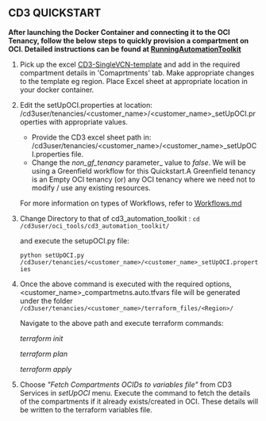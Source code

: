 ## CD3 QUICKSTART

**After launching the Docker Container and connecting it to the OCI Tenancy, follow the below steps to quickly provision a compartment on OCI. Detailed instructions can be found at [RunningAutomationToolkit](/cd3_automation_toolkit/documentation/user_guide/RunningAutomationToolkit.md)** 
1. Pick up the excel [CD3-SingleVCN-template](/cd3_automation_toolkit/example) and add in the required compartment details in 'Comaprtments' tab.
   Make appropriate changes to the template eg region. Place Excel sheet at appropriate location in your docker container.
   
2. Edit the setUpOCI.properties at location: /cd3user/tenancies/<customer_name>/<customer_name>_setUpOCI.properties with appropriate values. 
   - Provide the CD3 excel sheet path in: /cd3user/tenancies/<customer_name>/<customer_name>_setUpOCI.properties file.
   - Change the _non_gf_tenancy_ parameter_ value to _false_.
   We will be using a Greenfield workflow for this Quickstart.A Greenfield tenancy is an Empty OCI tenancy (or) any OCI tenancy where we need not to modify / use any existing resources.
   
   For more information on types of Workflows, refer to [Workflows.md](/cd3_automation_toolkit/documentation/user_guide/Workflows.md)
   
3. Change Directory to that of cd3_automation_toolkit :
    ```cd /cd3user/oci_tools/cd3_automation_toolkit/```
    
   and execute the setupOCI.py file:
   
   ```python setUpOCI.py /cd3user/tenancies/<customer_name>/<customer_name>_setUpOCI.properties```
   
 4. Once the above command is executed with the required options, <customer_name>_compartmetns.auto.tfvars file will be generated under the folder 									
    ```/cd3user/tenancies/<customer_name>/terraform_files/<Region>/```
    
   	Navigate to the above path and execute terraform commands:
   
       _terraform init_
   
       _terraform plan_
     
       _terraform apply_

   
 4. Choose _"Fetch Compartments OCIDs to variables file"_ from CD3 Services in _setUpOCI_ menu. Execute the command to fetch the details of the compartments if it already exists/created in OCI. These details will be written to the terraform variables file.
    


